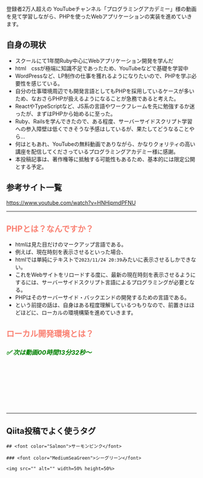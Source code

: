 登録者2万人超えの YouTubeチャンネル「プログラミングアカデミー」様の動画を見て学習しながら、PHPを使ったWebアプリケーションの実装を進めていきます。

## 自身の現状
- スクールにて1年間Ruby中心にWebアプリケーション開発を学んだ
- html　cssが極端に知識不足であったため、YouTubeなどで基礎を学習中
- WordPressなど、LP制作の仕事を獲れるようになりたいので、PHPを学ぶ必要性を感じている。
- 自分の仕事環境周辺でも開発言語としてもPHPを採用しているケースが多いため、なおさらPHPが扱えるようになることが急務であると考えた。
- ReactやTypeScriptなど、JS系の言語やワークフレームを先に勉強するか迷ったが、まずはPHPから始めるに至った。
- Ruby、Railsを学んできたので、ある程度、サーバーサイドスクリプト学習への参入障壁は低くできそうな予感はしているが、果たしてどうなることやら...
- 何はともあれ、YouTubeの無料動画でありながら、かなりクォリティの高い講座を配信してくださっているプログラミングアカデミー様に感謝。
- 本投稿記事は、著作権等に抵触する可能性もあるため、基本的には限定公開とする予定。



## 参考サイト一覧

https://www.youtube.com/watch?v=HNHjpmdPFNU

<hr>

## <font color="Salmon">PHPとは？なんですか？</font>

- htmlは見た目だけのマークアップ言語である。
- 例えば、現在時刻を表示させるといった場合、
- htmlでは単純にテキストで`2023/11/24 20:39`みたいに表示させるしかできない。
- これをWebサイトをリロードする度に、最新の現在時刻を表示させるようにするには、サーバーサイドスクリプト言語によるプログラミングが必要となる。
- PHPはそのサーバーサイド・バックエンドの開発するための言語である。
- という前提の話は、自身はある程度理解しているつもりなので、前置きはほどほどに、ローカルの環境構築を進めていきます。


## <font color="Salmon">ローカル開発環境とは？</font>

### ***<font color="Green">✅ 次は動画00時間13分32秒〜</font>***












<br><br><br><br><br><br><br>
<hr>

## Qiita投稿でよく使うタグ

`## <font color="Salmon">サーモンピンク</font>`

`### <font color="MediumSeaGreen">シーグリーン</font>`

`<img src="" alt="" width=50% height=50%>`
